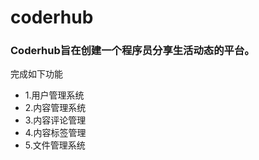 # coderhub
### Coderhub旨在创建一个程序员分享生活动态的平台。
完成如下功能
 - 1.用户管理系统
 - 2.内容管理系统
 - 3.内容评论管理
 - 4.内容标签管理
 - 5.文件管理系统

